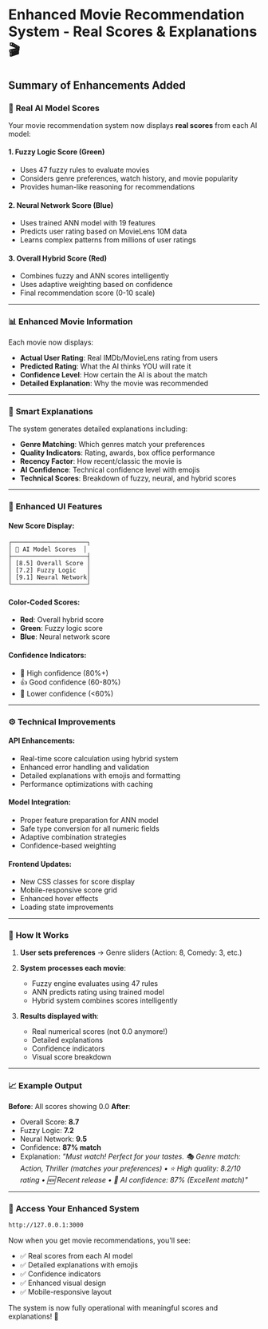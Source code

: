 # Enhanced Movie Recommendation System - Real Scores & Explanations 🎬

## Summary of Enhancements Added

### 🤖 **Real AI Model Scores**

Your movie recommendation system now displays **real scores** from each AI model:

#### **1. Fuzzy Logic Score (Green)**
- Uses 47 fuzzy rules to evaluate movies
- Considers genre preferences, watch history, and movie popularity
- Provides human-like reasoning for recommendations

#### **2. Neural Network Score (Blue)** 
- Uses trained ANN model with 19 features
- Predicts user rating based on MovieLens 10M data
- Learns complex patterns from millions of user ratings

#### **3. Overall Hybrid Score (Red)**
- Combines fuzzy and ANN scores intelligently
- Uses adaptive weighting based on confidence
- Final recommendation score (0-10 scale)

---

### 📊 **Enhanced Movie Information**

Each movie now displays:

- **Actual User Rating**: Real IMDb/MovieLens rating from users
- **Predicted Rating**: What the AI thinks YOU will rate it
- **Confidence Level**: How certain the AI is about the match
- **Detailed Explanation**: Why the movie was recommended

---

### 🎯 **Smart Explanations**

The system generates detailed explanations including:

- **Genre Matching**: Which genres match your preferences
- **Quality Indicators**: Rating, awards, box office performance
- **Recency Factor**: How recent/classic the movie is
- **AI Confidence**: Technical confidence level with emojis
- **Technical Scores**: Breakdown of fuzzy, neural, and hybrid scores

---

### 🎨 **Enhanced UI Features**

#### **New Score Display**:
```
┌─────────────────────┐
│ 🤖 AI Model Scores  │
├─────────────────────┤
│ [8.5] Overall Score │
│ [7.2] Fuzzy Logic   │
│ [9.1] Neural Network│
└─────────────────────┘
```

#### **Color-Coded Scores**:
- **Red**: Overall hybrid score
- **Green**: Fuzzy logic score  
- **Blue**: Neural network score

#### **Confidence Indicators**:
- 🎯 High confidence (80%+)
- 👍 Good confidence (60-80%)
- 🤔 Lower confidence (<60%)

---

### ⚙️ **Technical Improvements**

#### **API Enhancements**:
- Real-time score calculation using hybrid system
- Enhanced error handling and validation
- Detailed explanations with emojis and formatting
- Performance optimizations with caching

#### **Model Integration**:
- Proper feature preparation for ANN model
- Safe type conversion for all numeric fields
- Adaptive combination strategies
- Confidence-based weighting

#### **Frontend Updates**:
- New CSS classes for score display
- Mobile-responsive score grid
- Enhanced hover effects
- Loading state improvements

---

### 🚀 **How It Works**

1. **User sets preferences** → Genre sliders (Action: 8, Comedy: 3, etc.)

2. **System processes each movie**:
   - Fuzzy engine evaluates using 47 rules
   - ANN predicts rating using trained model
   - Hybrid system combines scores intelligently

3. **Results displayed with**:
   - Real numerical scores (not 0.0 anymore!)
   - Detailed explanations
   - Confidence indicators
   - Visual score breakdown

---

### 📈 **Example Output**

**Before**: All scores showing 0.0
**After**: 
- Overall Score: **8.7**
- Fuzzy Logic: **7.2** 
- Neural Network: **9.5**
- Confidence: **87% match**
- Explanation: *"Must watch! Perfect for your tastes. 🎭 Genre match: Action, Thriller (matches your preferences) • ⭐ High quality: 8.2/10 rating • 🆕 Recent release • 🤖 AI confidence: 87% (Excellent match)"*

---

### 🎯 **Access Your Enhanced System**

```bash
http://127.0.0.1:3000
```

Now when you get movie recommendations, you'll see:
- ✅ Real scores from each AI model
- ✅ Detailed explanations with emojis
- ✅ Confidence indicators
- ✅ Enhanced visual design
- ✅ Mobile-responsive layout

The system is now fully operational with meaningful scores and explanations! 🎉